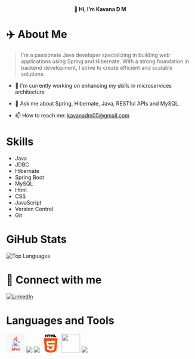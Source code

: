 <p align="center"><b>
👋 Hi, I’m Kavana D M</b></p>
 

# ✈️ About Me
> I'm a passionate Java developer specializing in building web applications using Spring and Hibernate. With a strong foundation in backend development, I strive to create efficient and scalable solutions.
* 🔭 I'm currently working on enhancing my skills in microservices architecture
+ 💬 Ask me about Spring, Hibernate, Java, RESTful APIs and MySQL.
- 📫 How to reach me: kavanadm05@gmail.com

# Skills
- Java
- JDBC
- Hibernate
- Spring Boot
- MySQL
- Html
- CSS
- JavaScript
- Version Control
- Git

# GiHub Stats
![Top Languages](https://github-readme-stats.vercel.app/api/top-langs/?username=your-github-username)


# 🔗 Connect with me
[![LinkedIn](https://img.shields.io/badge/LinkedIn-0077B5?style=for-the-badge&logo=linkedin&logoColor=white)](https://www.linkedin.com/in/kavanadm)


# Languages and Tools
<img src="https://github.com/dmKavana/dmKavana/blob/main/png-transparent-java-logo-java-runtime-environment-computer-icons-java-platform-standard-edition-java-miscellaneous-text-logo-thumbnail.png?raw=true" alt="java" width="50" height="50">
<img src="https://github.com/dmKavana/dmKavana/blob/main/download(3).png width="50" height="50">
<img src=" width="50" height="50">
<img src="https://github.com/dmKavana/dmKavana/blob/main/download.png" width="50" height="50">
<img src="https://github.com/dmKavana/dmKavana/blob/main/download(1).png" width="50" height="50">
<img src="https://github.com/dmKavana/dmKavana/blob/main/image.png width="50" height="50">

